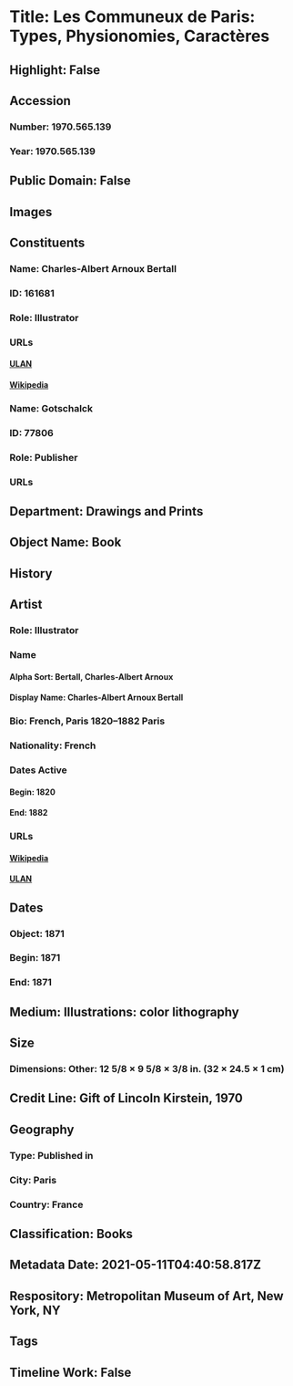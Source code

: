 # Title: Les Communeux de Paris: Types, Physionomies, Caractères
## Highlight: False
## Accession
### Number: 1970.565.139
### Year: 1970.565.139
## Public Domain: False
## Images
## Constituents
### Name: Charles-Albert Arnoux Bertall
### ID: 161681
### Role: Illustrator
### URLs
#### [ULAN](http://vocab.getty.edu/page/ulan/500001672)
#### [Wikipedia](https://www.wikidata.org/wiki/Q528753)
### Name: Gotschalck
### ID: 77806
### Role: Publisher
### URLs
## Department: Drawings and Prints
## Object Name: Book
## History
## Artist
### Role: Illustrator
### Name
#### Alpha Sort: Bertall, Charles-Albert Arnoux
#### Display Name: Charles-Albert Arnoux Bertall
### Bio: French, Paris 1820–1882 Paris
### Nationality: French
### Dates Active
#### Begin: 1820
#### End: 1882
### URLs
#### [Wikipedia](https://www.wikidata.org/wiki/Q528753)
#### [ULAN](http://vocab.getty.edu/page/ulan/500001672)
## Dates
### Object: 1871
### Begin: 1871
### End: 1871
## Medium: Illustrations: color lithography
## Size
### Dimensions: Other: 12 5/8 × 9 5/8 × 3/8 in. (32 × 24.5 × 1 cm)
## Credit Line: Gift of Lincoln Kirstein, 1970
## Geography
### Type: Published in
### City: Paris
### Country: France
## Classification: Books
## Metadata Date: 2021-05-11T04:40:58.817Z
## Respository: Metropolitan Museum of Art, New York, NY
## Tags
## Timeline Work: False
